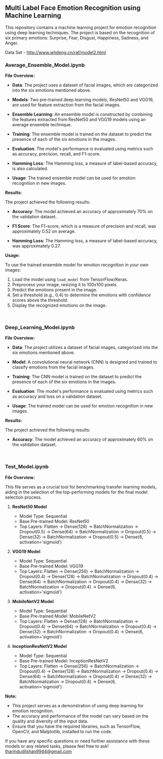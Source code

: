 ## Multi Label Face Emotion Recognition using Machine Learning

This repository contains a machine learning project for emotion recognition using deep learning techniques. The project is based on the recognition of six primary emotions: Surprise, Fear, Disgust, Happiness, Sadness, and Anger.

Data Set - http://www.whdeng.cn/raf/model2.html
<br>

### Average_Ensemble_Model.ipynb

**File Overview:**

- **Data**: The project uses a dataset of facial images, which are categorized into the six emotions mentioned above.

- **Models**: Two pre-trained deep learning models, ResNet50 and VGG19, are used for feature extraction from the facial images.

- **Ensemble Learning**: An ensemble model is constructed by combining the features extracted from ResNet50 and VGG19 models using an average ensemble technique.

- **Training**: The ensemble model is trained on the dataset to predict the presence of each of the six emotions in the images.

- **Evaluation**: The model's performance is evaluated using metrics such as accuracy, precision, recall, and F1-score.

- **Hamming Loss**: The Hamming loss, a measure of label-based accuracy, is also calculated.

- **Usage**: The trained ensemble model can be used for emotion recognition in new images.

**Results:**

The project achieved the following results:

- **Accuracy**: The model achieved an accuracy of approximately 70% on the validation dataset.

- **F1 Score**: The F1-score, which is a measure of precision and recall, was approximately 0.52 on average.

- **Hamming Loss**: The Hamming loss, a measure of label-based accuracy, was approximately 0.27.

**Usage:**

To use the trained ensemble model for emotion recognition in your own images:

1. Load the model using `load_model` from TensorFlow/Keras.
2. Preprocess your image, resizing it to 100x100 pixels.
3. Predict the emotions present in the image.
4. Set a threshold (e.g., 0.4) to determine the emotions with confidence scores above the threshold.
5. Display the recognized emotions on the image.
<br>

### Deep_Learning_Model.ipynb

**File Overview:**

- **Data**: The project utilizes a dataset of facial images, categorized into the six emotions mentioned above.

- **Model**: A convolutional neural network (CNN) is designed and trained to classify emotions from the facial images.

- **Training**: The CNN model is trained on the dataset to predict the presence of each of the six emotions in the images.

- **Evaluation**: The model's performance is evaluated using metrics such as accuracy and loss on a validation dataset.

- **Usage**: The trained model can be used for emotion recognition in new images.

**Results:**

The project achieved the following results:

- **Accuracy**: The model achieved an accuracy of approximately 60% on the validation dataset.
<br>

### Test_Model.ipynb

**File Overview:**

This file serves as a crucial tool for benchmarking transfer learning models, aiding in the selection of the top-performing models for the final model selection process.

1. **ResNet50 Model**
   - Model Type: Sequential
   - Base Pre-trained Model: ResNet50
   - Top Layers: Flatten -> Dense(128) -> BatchNormalization -> Dropout(0.5) -> Dense(64) -> BatchNormalization -> Dropout(0.5) -> Dense(32) -> BatchNormalization -> Dropout(0.5) -> Dense(6, activation='sigmoid')

2. **VGG19 Model**
   - Model Type: Sequential
   - Base Pre-trained Model: VGG19
   - Top Layers: Flatten -> Dense(256) -> BatchNormalization -> Dropout(0.4) -> Dense(128) -> BatchNormalization -> Dropout(0.4) -> Dense(64) -> BatchNormalization -> Dropout(0.4) -> Dense(32) -> BatchNormalization -> Dropout(0.4) -> Dense(6, activation='sigmoid')

3. **MobileNetV2 Model**
   - Model Type: Sequential
   - Base Pre-trained Model: MobileNetV2
   - Top Layers: Flatten -> Dense(128) -> BatchNormalization -> Dropout(0.4) -> Dense(64) -> BatchNormalization -> Dropout(0.4) -> Dense(32) -> BatchNormalization -> Dropout(0.4) -> Dense(6, activation='sigmoid')

4. **InceptionResNetV2 Model**
   - Model Type: Sequential
   - Base Pre-trained Model: InceptionResNetV2
   - Top Layers: Flatten -> Dense(256) -> BatchNormalization -> Dropout(0.4) -> Dense(128) -> BatchNormalization -> Dropout(0.4) -> Dense(64) -> BatchNormalization -> Dropout(0.4) -> Dense(32) -> BatchNormalization -> Dropout(0.4) -> Dense(6, activation='sigmoid')

**Note:**

- This project serves as a demonstration of using deep learning for emotion recognition.
- The accuracy and performance of the model can vary based on the quality and diversity of the input data.
- Ensure that you have the required libraries, such as TensorFlow, OpenCV, and Matplotlib, installed to run the code.

If you have any specific questions or need further assistance with these models or any related tasks, please feel free to ask!
tharindudilshan9944@gmail.com
